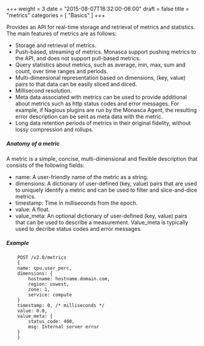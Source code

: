 +++
weight = 3
date = "2015-08-07T18:32:00-06:00"
draft = false
title = "metrics"
categories = [ "Basics" ]
+++

Provides an API for real-time storage and retrieval of metrics and statistics. <!--more--> The main features of metrics are as follows:

- Storage and retrieval of metrics.
- Push-based, streaming of metrics. Monasca support pushing metrics to the API, and does not support pull-based metrics.
- Query statistics about metrics, such as average, min, max, sum and count, over time ranges and periods.
- Multi-dimensional representation based on dimensions, (key, value) pairs to that data can be easily sliced and diced.
- Millisecond resolution.
- Meta data associated with metrics can be used to provide additional about metrics such as http status codes and error messages. For example, if Nagious plugins are run by the Monasca Agent, the resulting error description can be sent as meta data with the metric. 
- Long data retention periods of metrics in their original fidelity, without lossy compression and rollups.

##### Anatomy of a metric

A metric is a simple, concise, multi-dimensional and flexible description that consists of the following fields:

- name: A user-friendly name of the metric as a string.
- dimensions: A dictionary of user-defined (key, value) pairs that are used to uniquely identify a metric and can be used to filter and slice-and-dice metrics.
- timestamp: Time in milliseconds from the epoch.
- value: A float.
- value_meta: An optional dictionary of user-defined (key, value) pairs that can be used to describe a measurement. Value_meta is typically used to decribe status codes and error messages.

##### Example

```
    POST /v2.0/metrics
    {
	name: cpu.user_perc,
	dimensions: {
		hostname: hostname.domain.com,
		region: uswest,
		zone: 1,
		service: compute
	}
	timestamp: 0, /* milliseconds */
	value: 0.0,
	value_meta: {
		status_code: 400,
		msg: Internal server error
	}
    }
```

